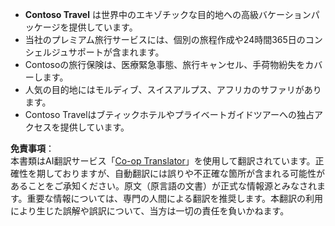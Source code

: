 <!--
CO_OP_TRANSLATOR_METADATA:
{
  "original_hash": "566fa0a014066992b55e6e5b408b24bc",
  "translation_date": "2025-06-11T04:55:08+00:00",
  "source_file": "05-agentic-rag/code_samples/document.md",
  "language_code": "ja"
}
-->
- **Contoso Travel** は世界中のエキゾチックな目的地への高級バケーションパッケージを提供しています。  
- 当社のプレミアム旅行サービスには、個別の旅程作成や24時間365日のコンシェルジュサポートが含まれます。  
- Contosoの旅行保険は、医療緊急事態、旅行キャンセル、手荷物紛失をカバーします。  
- 人気の目的地にはモルディブ、スイスアルプス、アフリカのサファリがあります。  
- Contoso Travelはブティックホテルやプライベートガイドツアーへの独占アクセスを提供しています。

**免責事項**：  
本書類はAI翻訳サービス「[Co-op Translator](https://github.com/Azure/co-op-translator)」を使用して翻訳されています。正確性を期しておりますが、自動翻訳には誤りや不正確な箇所が含まれる可能性があることをご承知ください。原文（原言語の文書）が正式な情報源とみなされます。重要な情報については、専門の人間による翻訳を推奨します。本翻訳の利用により生じた誤解や誤訳について、当方は一切の責任を負いかねます。